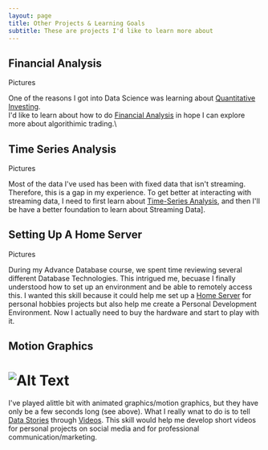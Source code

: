 ```yaml
---
layout: page
title: Other Projects & Learning Goals
subtitle: These are projects I'd like to learn more about
---
```


## Financial Analysis
Pictures

One of the reasons I got into Data Science was learning about [Quantitative Investing].  
I'd like to learn about how to do [Financial Analysis] in hope I can explore more about algorithimic trading.\

## Time Series Analysis
Pictures

Most of the data I've used has been with fixed data that isn't streaming.  
Therefore, this is a gap in my experience.
To get better at interacting with streaming data, I need to first learn about [Time-Series Analysis], and then I'll be have a better foundation to learn about Streaming Data].

## Setting Up A Home Server
Pictures

During my Advance Database course, we spent time reviewing several different Database Technologies.
This intrigued me, becuase I finally understood how to set up an environment and be able to remotely access this. 
I wanted this skill because it could help me set up a [Home Server] for personal hobbies projects but also help me create a Personal Development Environment.  Now I actually need to buy the hardware and start to play with it.

## Motion Graphics
# ![Alt Text](https://media.giphy.com/media/vFKqnCdLPNOKc/giphy.gif)

I've played alittle bit with animated graphics/motion graphics, but they have only be a few seconds long (see above).
What I really wnat to do is to tell [Data Stories] through [Videos].  This skill would help me develop short videos for personal projects on social media and for professional communication/marketing.

[Quantitative Investing]:https://towardsdatascience.com/the-austrian-quant-my-machine-learning-trading-algorithm-outperformed-the-sp500-for-10-years-bf7ee1d6a235
[Financial Analysis]: https://towardsdatascience.com/python-for-finance-stock-portfolio-analyses-6da4c3e61054
[Time-Series Analysis]: https://towardsdatascience.com/an-end-to-end-project-on-time-series-analysis-and-forecasting-with-python-4835e6bf050b 
[Streaming Data]:https://towardsdatascience.com/machine-learning-for-streaming-data-with-creme-dacf5fb469df
[Home Server]: https://towardsdatascience.com/build-and-setup-your-own-deep-learning-server-from-scratch-e771dacaa252
[Data Stories]: https://towardsdatascience.com/animated-information-graphics-4531de620ce7
[Videos]: https://towardsdatascience.com/urban-logistics-network-simulation-in-python-60b0132375f9
